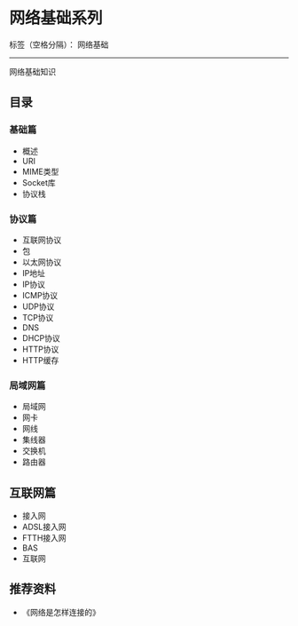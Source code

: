 # 网络基础系列

标签（空格分隔）： 网络基础

---

网络基础知识

## 目录

### 基础篇

* 概述
* URI
* MIME类型
* Socket库
* 协议栈

### 协议篇

* 互联网协议
* 包
* 以太网协议
* IP地址
* IP协议
* ICMP协议
* UDP协议
* TCP协议
* DNS
* DHCP协议
* HTTP协议
* HTTP缓存

### 局域网篇

* 局域网
* 网卡
* 网线
* 集线器
* 交换机
* 路由器

## 互联网篇

* 接入网
* ADSL接入网
* FTTH接入网
* BAS
* 互联网

## 推荐资料

* 《网络是怎样连接的》
